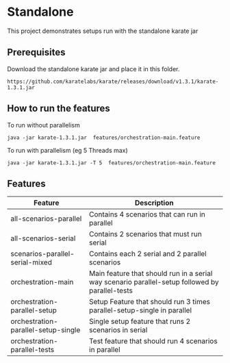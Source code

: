 # Standalone

This project demonstrates setups run with the standalone karate jar

## Prerequisites

Download the standalone karate jar and place it in this folder.

```
https://github.com/karatelabs/karate/releases/download/v1.3.1/karate-1.3.1.jar
```

## How to run the features

To run without parallelism

```
java -jar karate-1.3.1.jar  features/orchestration-main.feature
```

To run with parallelism (eg 5 Threads max)

```
java -jar karate-1.3.1.jar -T 5  features/orchestration-main.feature
```


## Features


Feature | Description
----|------
all-scenarios-parallel | Contains 4 scenarios that can run in parallel 
all-scenarios-serial | Contains 2 scenarios that must run serial 
scenarios-parallel-serial-mixed | Contains each 2 serial and 2 parallel scenarios 
orchestration-main | Main feature that should run in a serial way scenario parallel-setup followed by parallel-tests 
orchestration-parallel-setup | Setup Feature that should run 3 times parallel-setup-single in parallel 
orchestration-parallel-setup-single | Single setup feature that runs 2 scenarios in serial 
orchestration-parallel-tests | Test feature that should run 4 scenarios in parallel 


